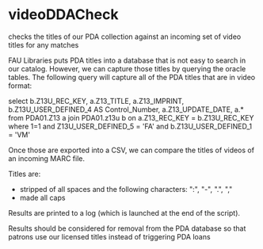 # videoDDACheck
checks the titles of our PDA collection against an incoming set of video titles for any matches

FAU Libraries puts PDA titles into a database that is not easy to search in our catalog. However, we can capture those titles by querying the oracle tables. The following query will capture all of the PDA titles that are in video format:

select b.Z13U_REC_KEY, a.Z13_TITLE, a.Z13_IMPRINT, b.Z13U_USER_DEFINED_4 AS Control_Number, a.Z13_UPDATE_DATE, a.*
from PDA01.Z13 a
join PDA01.z13u b on a.Z13_REC_KEY = b.Z13U_REC_KEY
where 1=1
and Z13U_USER_DEFINED_5 = 'FA'
and b.Z13U_USER_DEFINED_1 = 'VM'

Once those are exported into a CSV, we can compare the titles of videos of an incoming MARC file.

Titles are:
- stripped of all spaces and the following characters: ":", "-", ".", ","
- made all caps

Results are printed to a log (which is launched at the end of the script).

Results should be considered for removal from the PDA database so that patrons use our licensed titles instead of triggering PDA loans
